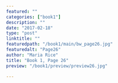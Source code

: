 ```yaml
---
featured: ""
categories: ["book1"]
description: ""
date: "2017-02-18"
type: "post"
linktitle: ""
featuredpath: "/book1/main/bw_page26.jpg"
featuredalt: "Page26"
author: "Maria Rice"
title: "Book 1, Page 26"
preview: "/book1/preview/preview26.jpg"

---
```

